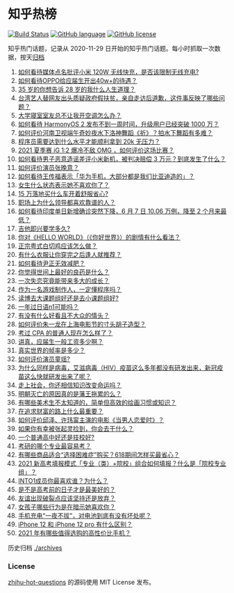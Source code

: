 # 知乎热榜
[![Build Status](https://github.com/ToWeLong/zhihu-hot-questions/workflows/CI/badge.svg)](https://github.com/ToWeLong/zhihu-hot-questions/actions)
[![GitHub language](https://img.shields.io/badge/language-golang-orange.svg)](https://golang.org/)
[![GitHub license](https://img.shields.io/github/license/ToWeLong/zhihu-hot-questions)](https://github.com/ToWeLong/zhihu-hot-questions/blob/main/LICENSE)

知乎热门话题，记录从 2020-11-29 日开始的知乎热门话题。每小时抓取一次数据，按天[归档](./archives)

<!-- BEGIN -->

1. [如何看待媒体点名批评小米 120W 无线快充，是否该限制无线充电?](https://www.zhihu.com/question/464750035)
1. [如何看待OPPO给应届生开出40w+的待遇？](https://www.zhihu.com/question/420016446)
1. [35 岁的你想告诉 28 岁的我什么人生道理？](https://www.zhihu.com/question/345832687)
1. [台湾艺人替网友出头质疑政府假扶贫，亲自走访后道歉，这件事反映了哪些问题？](https://www.zhihu.com/question/464604915)
1. [大学寝室室友总不让我开空调怎么办？](https://www.zhihu.com/question/38044867)
1. [如何看待 HarmonyOS 2 发布不到一周时间，升级用户已经突破 1000 万？](https://www.zhihu.com/question/464105336)
1. [如何评价河南卫视端午奇妙夜水下洛神舞蹈《祈》？拍水下舞蹈有多难？](https://www.zhihu.com/question/464684523)
1. [程序员需要达到什么水平才能顺利拿到 20k 无压力？](https://www.zhihu.com/question/47597895)
1. [2021 夏季赛 iG 1:2 爆冷不敌 OMG ，如何评价这场比赛？](https://www.zhihu.com/question/464979853)
1. [如何看待男子恶意造谣差评小米新机，被判决赔偿 3 万元？到底发生了什么？](https://www.zhihu.com/question/464106592)
1. [如何评价演员张晚意？](https://www.zhihu.com/question/460146061)
1. [如何看待王传福表示「华为手机，大部分都是我们比亚迪造的」？](https://www.zhihu.com/question/464283085)
1. [女生什么状态表示她不喜欢你了？](https://www.zhihu.com/question/302142050)
1. [15 万落地买什么车开着舒服省心?](https://www.zhihu.com/question/441839447)
1. [职场上为什么领导都喜欢靠谱的人？](https://www.zhihu.com/question/461979096)
1. [如何看待印度单日新增确诊突然下降，6 月 7 日 10.06 万例，降至 2 个月来最低？](https://www.zhihu.com/question/464053148)
1. [吉他即兴要学多久?](https://www.zhihu.com/question/437516695)
1. [你对《HELLO WORLD》（《你好世界》）的剧情有什么看法？](https://www.zhihu.com/question/464560889)
1. [正宗粤式白切鸡应该怎么做？](https://www.zhihu.com/question/27634013)
1. [有什么衣服让你穿完之后逢人就推荐？](https://www.zhihu.com/question/368860490)
1. [如何看待尹正无效减肥？](https://www.zhihu.com/question/464743137)
1. [你觉得世间上最好的良药是什么？](https://www.zhihu.com/question/464242623)
1. [一次失恋究竟能带来多大的成长？](https://www.zhihu.com/question/364747959)
1. [作为一名游戏制作人，一定懂程序吗？](https://www.zhihu.com/question/463337835)
1. [读博去大课题组好还是去小课题组好?](https://www.zhihu.com/question/463038422)
1. [一年过日语n1可能吗？](https://www.zhihu.com/question/48377443)
1. [有没有什么好看且不大众的情头？](https://www.zhihu.com/question/412162154)
1. [如何评价朱一龙在上海电影节的寸头胡子造型？](https://www.zhihu.com/question/464613394)
1. [考过 CPA 的普通人现在怎么样了？](https://www.zhihu.com/question/406026927)
1. [讲真，应届生一般工资多少啊？](https://www.zhihu.com/question/58570383)
1. [真实世界的帧率是多少？](https://www.zhihu.com/question/463432278)
1. [如何评价演员童瑶?](https://www.zhihu.com/question/374564039)
1. [为什么同样是病毒，艾滋病毒（HIV）疫苗这么多年都没有研发出来，新冠疫苗这么快就研发出来了呢？](https://www.zhihu.com/question/464293186)
1. [走上社会，你还相信知识改变命运吗？](https://www.zhihu.com/question/463697639)
1. [明朝灭亡的原因真的是藩王拖累的么？](https://www.zhihu.com/question/458323327)
1. [有哪些美术生不太知道的，简单但高效的绘画习惯或知识？](https://www.zhihu.com/question/291527457)
1. [在追求财富的路上什么最重要？](https://www.zhihu.com/question/458500163)
1. [如何评价邱泽、许玮甯主演的电影《当男人恋爱时》？](https://www.zhihu.com/question/461879258)
1. [如果你有幸被张起灵捡到，你会去干什么？](https://www.zhihu.com/question/451135363)
1. [一个普通高中好还是技校好?](https://www.zhihu.com/question/463491459)
1. [考研的哪个专业最容易考？](https://www.zhihu.com/question/322507815)
1. [有哪些商品适合“选择困难症”购买？618期间怎样买最省心？](https://www.zhihu.com/question/464799772)
1. [2021 新高考填报模式「专业（类）+院校」组合如何填报？什么是「院校专业组」？](https://www.zhihu.com/question/445687781)
1. [INTO1成员你最喜欢谁？为什么？](https://www.zhihu.com/question/459155590)
1. [是不是高考前的日子才是最美好的？](https://www.zhihu.com/question/463570391)
1. [友谊出现破裂点应该坚持还是放弃？](https://www.zhihu.com/question/462488888)
1. [女孩子哪些行为是在暗示她喜欢你？](https://www.zhihu.com/question/457449556)
1. [手机充电“一夜不拔”，对电池到底有没有坏处呢？](https://www.zhihu.com/question/351666337)
1. [iPhone 12 和 iPhone 12 pro 有什么区别？](https://www.zhihu.com/question/425539076)
1. [2021 年有哪些值得选购的高性价比手机？](https://www.zhihu.com/question/445602881)

<!-- END -->

历史归档 [./archives](./archives)


### License
[zhihu-hot-questions](https://github.com/towelong/zhihu-hot-questions) 的源码使用 MIT License 发布。